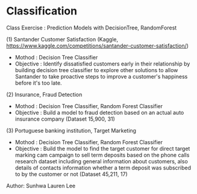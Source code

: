 # Classification
Class Exercise : Prediction Models with DecisionTree, RandomForest


(1) Santander Customer Satisfaction (Kaggle, https://www.kaggle.com/competitions/santander-customer-satisfaction/)

- Mothod : Decision Tree Classifier
- Objective :
Identify dissatisfied customers early in their relationship by building decision tree classifier to explore other solutions to allow Santander to take proactive steps to improve a customer's happiness before it's too late.


(2) Insurance, Fraud  Detection 

- Mothod : Decision Tree Classifier, Random Forest Classifier
- Objective :
Build a model  to fraud detection based on an actual auto insurance company (Dataset 15,900, 31)


(3) Portuguese banking institution, Target Marketing

- Mothod : Decision Tree Classifier, Random Forest Classifier
- Objective :
Build the model to find the target customer for direct target marking cam campaign to sell term deposits based on the phone  calls  research dataset including general  information  about  customers, also details of contacts information whether a term deposit was subscribed to by the customer or not (Dataset 45,211, 17)






Author: Sunhwa Lauren Lee
